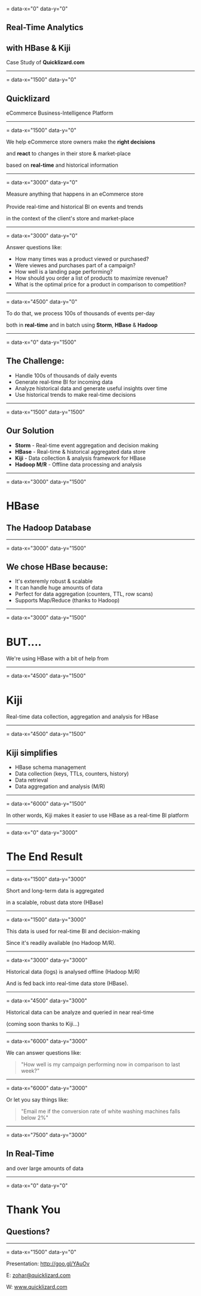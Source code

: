 = data-x="0" data-y="0"

## Real-Time Analytics
## with **HBase** & **Kiji**
Case Study of **Quicklizard.com**

---
= data-x="1500" data-y="0"

## Quicklizard

eCommerce Business-Intelligence Platform

---
= data-x="1500" data-y="0"

We help eCommerce store owners make the **right decisions**

and **react** to changes in their store & market-place

based on **real-time** and historical information

---
= data-x="3000" data-y="0"

Measure anything that happens in an eCommerce store
<br /><br />
Provide real-time and historical BI on events and trends

in the context of the client's store and market-place

---
= data-x="3000" data-y="0"

Answer questions like:

* How many times was a product viewed or purchased?
* Were viewes and purchases part of a campaign?
* How well is a landing page performing?
* How should you order a list of products to maximize revenue?
* What is the optimal price for a product in comparison to competition?

---
= data-x="4500" data-y="0"

To do that, we process 100s of thousands of events per-day

both in **real-time** and in batch using **Storm**, **HBase** & **Hadoop**

---
= data-x="0" data-y="1500"

## The Challenge:

* Handle 100s of thousands of daily events
* Generate real-time BI for incoming data
* Analyze historical data and generate useful insights over time
* Use historical trends to make real-time decisions

---
= data-x="1500" data-y="1500"

## Our Solution

* **Storm** - Real-time event aggregation and decision making
* **HBase** - Real-time & historical aggregated data store
* **Kiji** - Data collection & analysis framework for HBase
* **Hadoop M/R** - Offline data processing and analysis

---
= data-x="3000" data-y="1500"

# HBase
## The Hadoop Database

---
= data-x="3000" data-y="1500"

## We chose HBase because:

* It's exteremly robust & scalable
* It can handle huge amounts of data
* Perfect for data aggregation (counters, TTL, row scans)
* Supports Map/Reduce (thanks to Hadoop)

---
= data-x="3000" data-y="1500"

# BUT....
We're using HBase with a bit of help from

---
= data-x="4500" data-y="1500"

# Kiji
Real-time data collection, aggregation and analysis for HBase

---
= data-x="4500" data-y="1500"

## Kiji simplifies

* HBase schema management
* Data collection (keys, TTLs, counters, history)
* Data retrieval
* Data aggregation and analysis (M/R)

---
= data-x="6000" data-y="1500"

In other words, Kiji makes it easier to use HBase as a real-time BI platform

---
= data-x="0" data-y="3000"

# The End Result

---
= data-x="1500" data-y="3000"

Short and long-term data is aggregated

in a scalable, robust data store (HBase)

---
= data-x="1500" data-y="3000"

This data is used for real-time BI and decision-making

Since it's readily available (no Hadoop M/R).

---
= data-x="3000" data-y="3000"

Historical data (logs) is analysed offline (Hadoop M/R)

And is fed back into real-time data store (HBase).

---
= data-x="4500" data-y="3000"

Historical data can be analyze and queried in near real-time

(coming soon thanks to Kiji...)

---
= data-x="6000" data-y="3000"

We can answer questions like:
<blockquote>
"How well is my campaign performing now in comparison to last week?"
</blockquote>

---
= data-x="6000" data-y="3000"

Or let you say things like:
<blockquote>
"Email me if the conversion rate of white washing machines falls below 2%"
</blockquote>

---
= data-x="7500" data-y="3000"

## In Real-Time
and over large amounts of data

---
= data-x="0" data-y="0"

# Thank You
## Questions?

---
= data-x="1500" data-y="0"

Presentation: http://goo.gl/YAuOv

E: zohar@quicklizard.com

W: www.quicklizard.com
